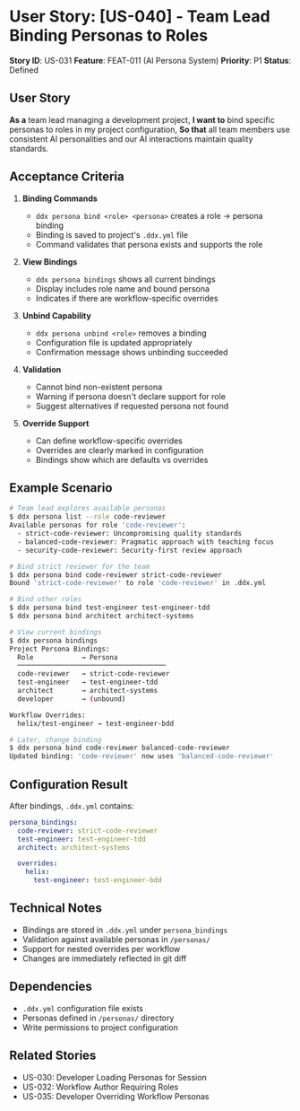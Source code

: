 # User Story: [US-040] - Team Lead Binding Personas to Roles

**Story ID**: US-031
**Feature**: FEAT-011 (AI Persona System)
**Priority**: P1
**Status**: Defined

## User Story

**As a** team lead managing a development project,
**I want to** bind specific personas to roles in my project configuration,
**So that** all team members use consistent AI personalities and our AI interactions maintain quality standards.

## Acceptance Criteria

1. **Binding Commands**
   - `ddx persona bind <role> <persona>` creates a role → persona binding
   - Binding is saved to project's `.ddx.yml` file
   - Command validates that persona exists and supports the role

2. **View Bindings**
   - `ddx persona bindings` shows all current bindings
   - Display includes role name and bound persona
   - Indicates if there are workflow-specific overrides

3. **Unbind Capability**
   - `ddx persona unbind <role>` removes a binding
   - Configuration file is updated appropriately
   - Confirmation message shows unbinding succeeded

4. **Validation**
   - Cannot bind non-existent persona
   - Warning if persona doesn't declare support for role
   - Suggest alternatives if requested persona not found

5. **Override Support**
   - Can define workflow-specific overrides
   - Overrides are clearly marked in configuration
   - Bindings show which are defaults vs overrides

## Example Scenario

```bash
# Team lead explores available personas
$ ddx persona list --role code-reviewer
Available personas for role 'code-reviewer':
  - strict-code-reviewer: Uncompromising quality standards
  - balanced-code-reviewer: Pragmatic approach with teaching focus
  - security-code-reviewer: Security-first review approach

# Bind strict reviewer for the team
$ ddx persona bind code-reviewer strict-code-reviewer
Bound 'strict-code-reviewer' to role 'code-reviewer' in .ddx.yml

# Bind other roles
$ ddx persona bind test-engineer test-engineer-tdd
$ ddx persona bind architect architect-systems

# View current bindings
$ ddx persona bindings
Project Persona Bindings:
  Role            → Persona
  ─────────────────────────────────────
  code-reviewer   → strict-code-reviewer
  test-engineer   → test-engineer-tdd
  architect       → architect-systems
  developer       → (unbound)

Workflow Overrides:
  helix/test-engineer → test-engineer-bdd

# Later, change binding
$ ddx persona bind code-reviewer balanced-code-reviewer
Updated binding: 'code-reviewer' now uses 'balanced-code-reviewer'
```

## Configuration Result

After bindings, `.ddx.yml` contains:
```yaml
persona_bindings:
  code-reviewer: strict-code-reviewer
  test-engineer: test-engineer-tdd
  architect: architect-systems

  overrides:
    helix:
      test-engineer: test-engineer-bdd
```

## Technical Notes

- Bindings are stored in `.ddx.yml` under `persona_bindings`
- Validation against available personas in `/personas/`
- Support for nested overrides per workflow
- Changes are immediately reflected in git diff

## Dependencies

- `.ddx.yml` configuration file exists
- Personas defined in `/personas/` directory
- Write permissions to project configuration

## Related Stories

- US-030: Developer Loading Personas for Session
- US-032: Workflow Author Requiring Roles
- US-035: Developer Overriding Workflow Personas